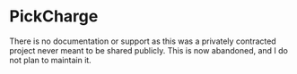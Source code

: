 # PickCharge

There is no documentation or support as this was a privately contracted project never meant to be shared publicly. This is now abandoned, and I do not plan to maintain it.

